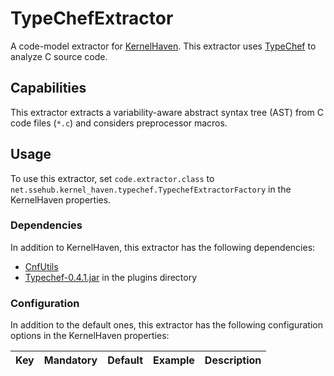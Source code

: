 # TypeChefExtractor

A code-model extractor for [KernelHaven](https://github.com/KernelHaven/KernelHaven).
This extractor uses [TypeChef](https://ckaestne.github.io/TypeChef/) to analyze C source code.

## Capabilities

This extractor extracts a variability-aware abstract syntax tree (AST) from C code files (`*.c`) and considers preprocessor macros.

## Usage

To use this extractor, set `code.extractor.class` to `net.ssehub.kernel_haven.typechef.TypechefExtractorFactory` in the KernelHaven properties.

### Dependencies

In addition to KernelHaven, this extractor has the following dependencies:
* [CnfUtils](https://github.com/KernelHaven/CnfUtils)
* [Typechef-0.4.1.jar](https://github.com/KernelHaven/TypeChefExtractor/blob/master/lib/TypeChef-0.4.1.jar) in the plugins directory

### Configuration

In addition to the default ones, this extractor has the following configuration options in the KernelHaven properties:

| Key | Mandatory | Default | Example | Description |
|-----|-----------|---------|---------|-------------|
